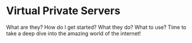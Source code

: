 # Virtual Private Servers
What are they? How do I get started? What they do? What to use? Time to take a deep dive into the amazing world of the internet!

